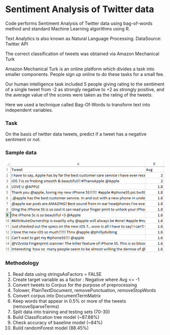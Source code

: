 # Sentiment Analysis of Twitter data

Code performs Sentiment Analysis of Twitter data using bag-of-words method and standard Machine Learning algorithms using R.

Text Analytics is also known as Natural Language Processing.
DataSource: Twitter API

The correct classification of tweets was obtained via Amazon Mechanical Turk

Amazon Mechanical Turk is an online platform which divides a task into smaller components. People sign up online to do these tasks for a small fee.

Our human intelligence task included 5 people giving rating to the sentiment of a single tweet from -2 as strongly negative to +2 as strongly positive, and the average value of the scores were taken as the rating of the tweets.

Here we used a technique called Bag-Of-Words to transform text into independent variables.

### Task

On the basis of twitter data tweets, predict if a tweet has a negative sentiment or not.

### Sample data

<img src="Sample Data.png" alt="Data"/>

### Methodology

1. Read data using stringsAsFactors = FALSE
2. Create target variable as a factor : Negative where Avg <= -1
3. Convert tweets to Corpus for the purpose of preprocessing
4. Tolower, PlainTextDocument, removePunctuation, removeStopWords 
5. Convert corpus into DocumentTermMatrix
6. Keep words that appear in 0.5% or more of the tweets (removeSparseTerms)
7. Split data into training and testing sets (70-30)
8. Build Classification tree model (~87.88%)
9. Check accuracy of baseline model (~84%)
10. Build randomForest model (88.45%)
